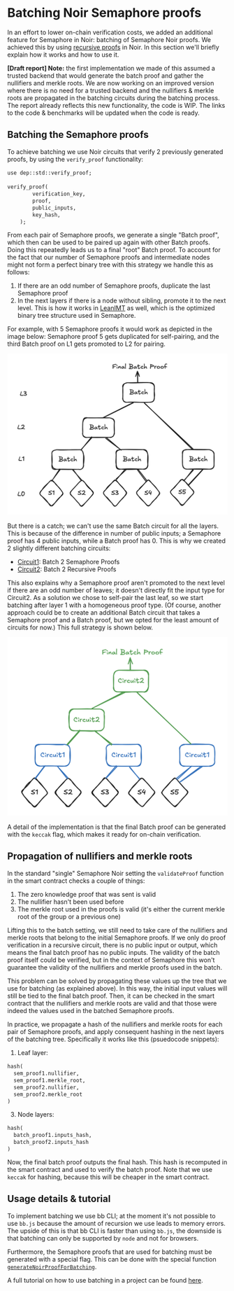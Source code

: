 # Batching Noir Semaphore proofs

In an effort to lower on-chain verification costs, we added an additional feature for Semaphore in Noir: batching of Semaphore Noir proofs. We achieved this by using [recursive proofs](https://noir-lang.org/docs/dev/explainers/explainer-recursion/) in Noir. In this section we'll briefly explain how it works and how to use it.

**[Draft report] Note:** the first implementation we made of this assumed a trusted backend that would generate the batch proof and gather the nullifiers and merkle roots. We are now working on an improved version where there is no need for a trusted backend and the nullifiers & merkle roots are propagated in the batching circuits during the batching process. The report already reflects this new functionality, the code is WIP. The links to the code & benchmarks will be updated when the code is ready. 

## Batching the Semaphore proofs
To achieve batching we use Noir circuits that verify 2 previously generated proofs, by using the `verify_proof` functionality:
```rust=
use dep::std::verify_proof;

verify_proof(
        verification_key,
        proof,
        public_inputs,
        key_hash,
    );
```
From each pair of Semaphore proofs, we generate a single "Batch proof", which then can be used to be paired up again with other Batch proofs. Doing this repeatedly leads us to a final "root" Batch proof. To account for the fact that our number of Semaphore proofs and intermediate nodes might not form a perfect binary tree with this strategy we handle this as follows:
1. If there are an odd number of Semaphore proofs, duplicate the last Semaphore proof
2. In the next layers if there is a node without sibling, promote it to the next level. This is how it works in [LeanIMT](https://zkkit.pse.dev/classes/_zk_kit_lean_imt.LeanIMT.html) as well, which is the optimized binary tree structure used in Semaphore. 

For example, with 5 Semaphore proofs it would work as depicted in the image below: Semaphore proof 5 gets duplicated for self-pairing, and the third Batch proof on L1 gets promoted to L2 for pairing. 

<p align="center">
  <img src="./Batching_strategy_blackwhite.png" alt="Batching strategy" width="600"/>
</p>

But there is a catch; we can't use the same Batch circuit for all the layers. This is because of the difference in number of public inputs; a Semaphore proof has 4 public inputs, while a Batch proof has 0. This is why we created 2 slightly different batching circuits:
- [Circuit1](https://github.com/hashcloak/semaphore-noir/blob/noir-support-part2/packages/noir-proof-batch/circuits/batch_2_leaves/src/main.nr): Batch 2 Semaphore Proofs 
- [Circuit2](https://github.com/hashcloak/semaphore-noir/blob/noir-support-part2/packages/noir-proof-batch/circuits/batch_2_nodes/src/main.nr): Batch 2 Recursive Proofs

This also explains why a Semaphore proof aren't promoted to the next level if there are an odd number of leaves; it doesn't directly fit the input type for Circuit2. As a solution we chose to self-pair the last leaf, so we start batching after layer 1 with a homogeneous proof type. (Of course, another approach could be to create an additional Batch circuit that takes a Semaphore proof and a Batch proof, but we opted for the least amount of circuits for now.) This full strategy is shown below. 

<p align="center">
  <img src="./Batching_strategy.png" alt="Batching strategy" width="600"/>
</p>

A detail of the implementation is that the final Batch proof can be generated with the `keccak` flag, which makes it ready for on-chain verification. 

## Propagation of nullifiers and merkle roots

In the standard "single" Semaphore Noir setting the `validateProof` function in the smart contract checks a couple of things:
1. The zero knowledge proof that was sent is valid
2. The nullifier hasn't been used before
3. The merkle root used in the proofs is valid (it's either the current merkle root of the group or a previous one)

Lifting this to the batch setting, we still need to take care of the nullifiers and merkle roots that belong to the initial Semaphore proofs. If we only do proof verification in a recursive circuit, there is no public input or output, which means the final batch proof has no public inputs. The validity of the batch proof itself could be verified, but in the context of Semaphore this won't guarantee the validity of the nullifiers and merkle proofs used in the batch. 

This problem can be solved by propagating these values up the tree that we use for batching (as explained above). In this way, the initial input values will still be tied to the final batch proof. Then, it can be checked in the smart contract that the nullifiers and merkle roots are valid and that those were indeed the values used in the batched Semaphore proofs. 

In practice, we propagate a hash of the nullifiers and merkle roots for each pair of Semaphore proofs, and apply consequent hashing in the next layers of the batching tree. Specifically it works like this (psuedocode snippets):
1. Leaf layer: 
```rust=
hash(
  sem_proof1.nullifier, 
  sem_proof1.merkle_root, 
  sem_proof2.nullifier, 
  sem_proof2.merkle_root
)
```
3. Node layers: 
```rust=
hash(
  batch_proof1.inputs_hash, 
  batch_proof2.inputs_hash
)
```

Now, the final batch proof outputs the final hash. This hash is recomputed in the smart contract and used to verify the batch proof. Note that we use `keccak` for hashing, because this will be cheaper in the smart contract. 

## Usage details & tutorial

To implement batching we use bb CLI; at the moment it's not possible to use `bb.js` because the amount of recursion we use leads to memory errors. The upside of this is that bb CLI is faster than using `bb.js`, the downside is that batching can only be supported by `node` and not for browsers. 

Furthermore, the Semaphore proofs that are used for batching must be generated with a special flag. This can be done with the special function [`generateNoirProofForBatching`](https://github.com/hashcloak/semaphore-noir/blob/noir-support-part2/packages/noir-proof-batch/src/generate-proof-noir.ts#L73). 

A full tutorial on how to use batching in a project can be found [here](https://hackmd.io/m6z6nF3FRo6InRlffHmDYQ).

